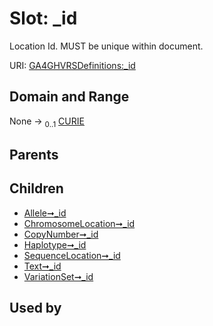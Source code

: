 
# Slot: _id


Location Id. MUST be unique within document.

URI: [GA4GHVRSDefinitions:_id](GA4GHVRSDefinitions_id)


## Domain and Range

None &#8594;  <sub>0..1</sub> [CURIE](CURIE.md)

## Parents


## Children

 *  [Allele➞_id](Allele__id.md)
 *  [ChromosomeLocation➞_id](ChromosomeLocation__id.md)
 *  [CopyNumber➞_id](CopyNumber__id.md)
 *  [Haplotype➞_id](Haplotype__id.md)
 *  [SequenceLocation➞_id](SequenceLocation__id.md)
 *  [Text➞_id](Text__id.md)
 *  [VariationSet➞_id](VariationSet__id.md)

## Used by

